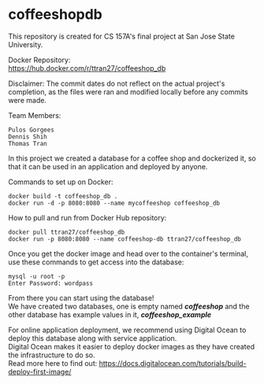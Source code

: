 # coffeeshopdb
This repository is created for CS 157A's final project at San Jose State University.  

Docker Repository:  
https://hub.docker.com/r/ttran27/coffeeshop_db  

Disclaimer: The commit dates do not reflect on the actual project's completion, as the files were ran and modified locally before any commits were made.  
  
Team Members:
```
Pulos Gorgees
Dennis Shih
Thomas Tran
```

In this project we created a database for a coffee shop and dockerized it, so that it can be used in an application and deployed by anyone.

Commands to set up on Docker:
```
docker build -t coffeeshop_db .
docker run -d -p 8080:8080 --name mycoffeeshop coffeeshop_db
```  
  
How to pull and run from Docker Hub repository:
```
docker pull ttran27/coffeeshop_db
docker run -p 8080:8080 --name coffeeshop-db ttran27/coffeeshop_db
```  
  
Once you get the docker image and head over to the container's terminal, use these commands to get access into the database:
```
mysql -u root -p
Enter Password: wordpass
```
  
From there you can start using the database!  
We have created two databases, one is empty named ***coffeeshop*** and the other database has example values in it, ***coffeeshop_example***

For online application deployment, we recommend using Digital Ocean to deploy this database along with service application.  
Digital Ocean makes it easier to deploy docker images as they have created the infrastructure to do so.  
Read more here to find out:
https://docs.digitalocean.com/tutorials/build-deploy-first-image/
